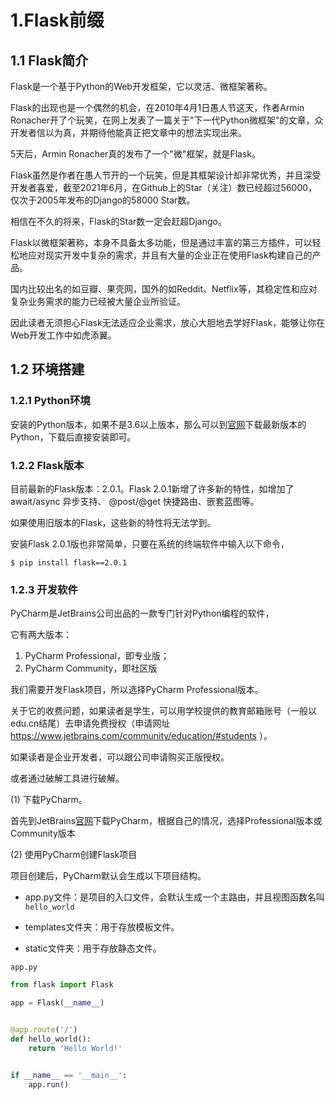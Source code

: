 # 1.Flask前缀

## 1.1 Flask简介


Flask是一个基于Python的Web开发框架，它以灵活、微框架著称。

Flask的出现也是一个偶然的机会，在2010年4月1日愚人节这天，作者Armin Ronacher开了个玩笑，在网上发表了一篇关于"下一代Python微框架"的文章，众开发者信以为真，并期待他能真正把文章中的想法实现出来。


5天后，Armin Ronacher真的发布了一个"微"框架，就是Flask。

Flask虽然是作者在愚人节开的一个玩笑，但是其框架设计却非常优秀，并且深受开发者喜爱，截至2021年6月，在Github上的Star（关注）数已经超过56000，
仅次于2005年发布的Django的58000 Star数。

相信在不久的将来，Flask的Star数一定会赶超Django。



Flask以微框架著称，本身不具备太多功能，但是通过丰富的第三方插件，可以轻松地应对现实开发中复杂的需求，并且有大量的企业正在使用Flask构建自己的产品。


国内比较出名的如豆瓣、果壳网，国外的如Reddit、Netflix等，其稳定性和应对复杂业务需求的能力已经被大量企业所验证。

因此读者无须担心Flask无法适应企业需求，放心大胆地去学好Flask，能够让你在Web开发工作中如虎添翼。


## 1.2 环境搭建

### 1.2.1 Python环境

安装的Python版本，如果不是3.6以上版本，那么可以到[官网](https://www.python.org)下载最新版本的Python，下载后直接安装即可。




### 1.2.2 Flask版本

目前最新的Flask版本：2.0.1。Flask 2.0.1新增了许多新的特性，如增加了 await/async 异步支持、 @post/@get 快捷路由、嵌套蓝图等。

如果使用旧版本的Flask，这些新的特性将无法学到。

安装Flask 2.0.1版也非常简单，只要在系统的终端软件中输入以下命令，

```shell
$ pip install flask==2.0.1
```




### 1.2.3 开发软件

PyCharm是JetBrains公司出品的一款专门针对Python编程的软件，

它有两大版本：


1. PyCharm Professional，即专业版；
2. PyCharm Community，即社区版



我们需要开发Flask项目，所以选择PyCharm Professional版本。

关于它的收费问题，如果读者是学生，可以用学校提供的教育邮箱账号（一般以edu.cn结尾）去申请免费授权（申请网址 https://www.jetbrains.com/community/education/#students ）。

如果读者是企业开发者，可以跟公司申请购买正版授权。

或者通过破解工具进行破解。


(1) 下载PyCharm。

首先到JetBrains[官网](https://www.jetbrains.com/pycharm/download/)下载PyCharm，根据自己的情况，选择Professional版本或Community版本



(2) 使用PyCharm创建Flask项目


项目创建后，PyCharm默认会生成以下项目结构。



- app.py文件：是项目的入口文件，会默认生成一个主路由，并且视图函数名叫`hello_world`

- templates文件夹：用于存放模板文件。

- static文件夹：用于存放静态文件。




`app.py`

```python
from flask import Flask

app = Flask(__name__)


@app.route('/')
def hello_world():
    return 'Hello World!'


if __name__ == '__main__':
    app.run()
```
